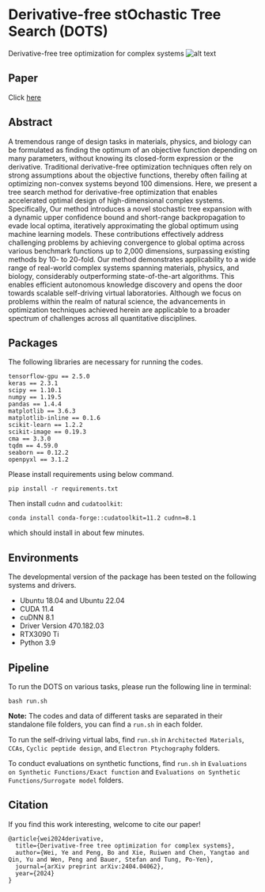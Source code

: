 # Derivative-free stOchastic Tree Search (DOTS)
Derivative-free tree optimization for complex systems
![alt text](https://github.com/Bop2000/DOTS/blob/main/flowchart.jpg)
## Paper
Click [here](https://arxiv.org/abs/2404.04062)

## Abstract

A tremendous range of design tasks in materials, physics, and biology can be formulated as finding the optimum of an objective function depending on many parameters, without knowing its closed-form expression or the derivative. Traditional derivative-free optimization techniques often rely on strong assumptions about the objective functions, thereby often failing at optimizing non-convex systems beyond 100 dimensions. Here, we present a tree search method for derivative-free optimization that enables accelerated optimal design of high-dimensional complex systems. Specifically, Our method introduces a novel stochastic tree expansion with a dynamic upper confidence bound and short-range backpropagation to evade local optima, iteratively approximating the global optimum using machine learning models. These contributions effectively address challenging problems by achieving convergence to global optima across various benchmark functions up to 2,000 dimensions, surpassing existing methods by 10- to 20-fold. Our method demonstrates applicability to a wide range of real-world complex systems spanning materials, physics, and biology, considerably outperforming state-of-the-art algorithms. This enables efficient autonomous knowledge discovery and opens the door towards scalable self-driving virtual laboratories. Although we focus on problems within the realm of natural science, the advancements in optimization techniques achieved herein are applicable to a broader spectrum of challenges across all quantitative disciplines.

## Packages

The following libraries are necessary for running the codes.

```shell
tensorflow-gpu == 2.5.0
keras == 2.3.1
scipy == 1.10.1
numpy == 1.19.5
pandas == 1.4.4
matplotlib == 3.6.3
matplotlib-inline == 0.1.6
scikit-learn == 1.2.2
scikit-image == 0.19.3
cma == 3.3.0
tqdm == 4.59.0
seaborn == 0.12.2
openpyxl == 3.1.2
```
Please install requirements using below command.
```
pip install -r requirements.txt
```

Then install `cudnn` and `cudatoolkit`:
```
conda install conda-forge::cudatoolkit=11.2 cudnn=8.1
```

which should install in about few minutes.

## Environments
The developmental version of the package has been tested on the following systems and drivers.
- Ubuntu 18.04 and Ubuntu 22.04 
- CUDA 11.4
- cuDNN 8.1
- Driver Version 470.182.03
- RTX3090 Ti
- Python 3.9

## Pipeline

To run the DOTS on various tasks, please run the following line in terminal:

```shell
bash run.sh
```
**Note:** The codes and data of different tasks are separated in their standalone file folders, you can find a `run.sh` in each folder.

To run the self-driving virtual labs, find `run.sh` in `Architected Materials`, `CCAs`, `Cyclic peptide design`, and `Electron Ptychography` folders.

To conduct evaluations on synthetic functions, find `run.sh` in `Evaluations on Synthetic Functions/Exact function` and `Evaluations on Synthetic Functions/Surrogate model` folders.

## Citation

If you find this work interesting, welcome to cite our paper!

```
@article{wei2024derivative,
  title={Derivative-free tree optimization for complex systems},
  author={Wei, Ye and Peng, Bo and Xie, Ruiwen and Chen, Yangtao and Qin, Yu and Wen, Peng and Bauer, Stefan and Tung, Po-Yen},
  journal={arXiv preprint arXiv:2404.04062},
  year={2024}
}
```
